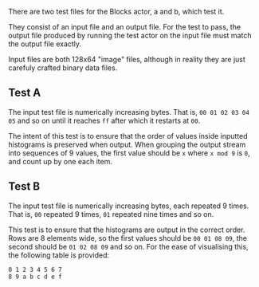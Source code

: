 There are two test files for the Blocks actor, a and b, which test it.

They consist of an input file and an output file. For the test to pass, the output file produced by running the test actor on the input file must match the output file exactly.

Input files are both 128x64 "image" files, although in reality they are just carefuly crafted binary data files.

## Test A ##
The input test file is numerically increasing bytes. That is, `00 01 02 03 04 05` and so on until it reaches `ff` after which it restarts at `00`.

The intent of this test is to ensure that the order of values inside inputted histograms is preserved when output. When grouping the output stream into sequences of 9 values, the first value should be `x` where `x mod 9` is `0`, and count up by one each item.

## Test B ##
The input test file is numerically increasing bytes, each repeated 9 times. That is, `00` repeated 9 times, `01` repeated nine times and so on.

This test is to ensure that the histograms are output in the correct order. Rows are 8 elements wide, so the first values should be `00 01 08 09`, the second should be `01 02 08 09` and so on. For the ease of visualising this, the following table is provided:

```
0 1 2 3 4 5 6 7
8 9 a b c d e f
```
